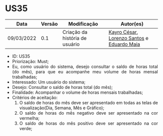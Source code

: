 # US35


|Data | Versão | Modificação | Autor(es)|
| -- | -- | -- | -- |
| 09/03/2022 | 0.1 | Criação da história de usuário | [Kayro César](https://github.com/kayrocesar), [Lorenzo Santos](https://github.com/kayrocesar) e [Eduardo Maia](https://github.com/eduardomr) |


<ul>
<li> ID: US35</li>
<li>Priorização: Must;</li>
<li align="justify">Eu, como usuário do sistema, desejo consultar o saldo de horas total (do mês), para que eu acompanhe meu volume de horas mensal trabalhadas;</li>
<li>Interessado: Um usuário do sistema;</li>
<li>Desejo: Consultar o saldo de horas total (do mês);</li>
<li>Finalidade: Acompanhar o volume de horas mensais trabalhadas;</li>
<li align="justify"> Critérios de aceitação:
    <ol>
    <li> O saldo de horas do mês deve ser apresentado em todas as telas de visualização(Dia, Semana, Mês e Gráfico);</li>
    <li> O saldo de horas do mês negativo deve ser apresentado na cor vermelha;</li>
    <li> O saldo de horas do mês positivo deve ser apresentado na cor verde;</li>
    </ol>
</ul>